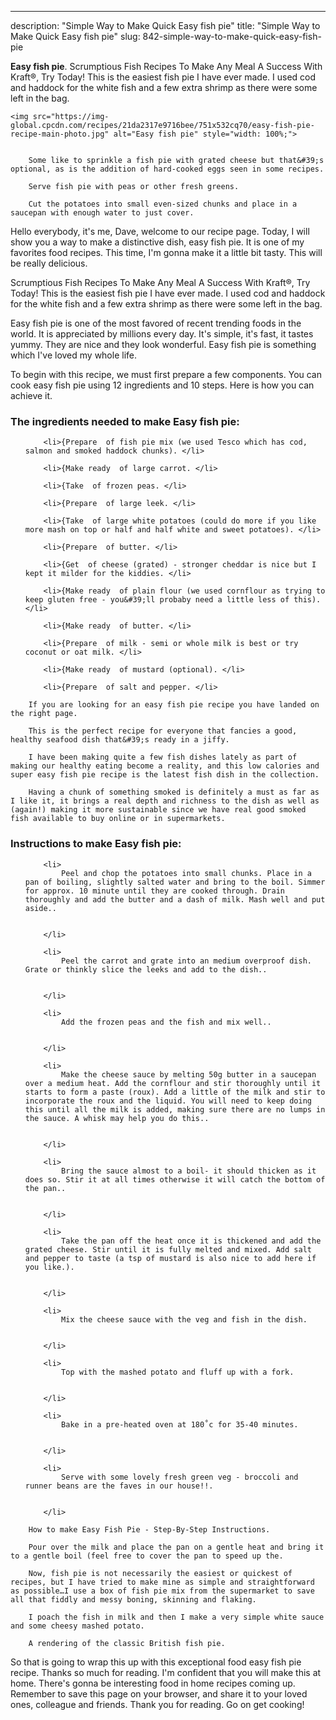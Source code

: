 ---
description: "Simple Way to Make Quick Easy fish pie"
title: "Simple Way to Make Quick Easy fish pie"
slug: 842-simple-way-to-make-quick-easy-fish-pie

<p>
	<strong>Easy fish pie</strong>. 
	Scrumptious Fish Recipes To Make Any Meal A Success With Kraft®, Try Today! This is the easiest fish pie I have ever made. I used cod and haddock for the white fish and a few extra shrimp as there were some left in the bag.
</p>
<p>
	
	<img src="https://img-global.cpcdn.com/recipes/21da2317e9716bee/751x532cq70/easy-fish-pie-recipe-main-photo.jpg" alt="Easy fish pie" style="width: 100%;">
	
	
		Some like to sprinkle a fish pie with grated cheese but that&#39;s optional, as is the addition of hard-cooked eggs seen in some recipes.
	
		Serve fish pie with peas or other fresh greens.
	
		Cut the potatoes into small even-sized chunks and place in a saucepan with enough water to just cover.
	
</p>
<p>
	Hello everybody, it's me, Dave, welcome to our recipe page. Today, I will show you a way to make a distinctive dish, easy fish pie. It is one of my favorites food recipes. This time, I'm gonna make it a little bit tasty. This will be really delicious.
</p>
	
<p>
	Scrumptious Fish Recipes To Make Any Meal A Success With Kraft®, Try Today! This is the easiest fish pie I have ever made. I used cod and haddock for the white fish and a few extra shrimp as there were some left in the bag.
</p>
<p>
	Easy fish pie is one of the most favored of recent trending foods in the world. It is appreciated by millions every day. It's simple, it's fast, it tastes yummy. They are nice and they look wonderful. Easy fish pie is something which I've loved my whole life.
</p>

<p>
To begin with this recipe, we must first prepare a few components. You can cook easy fish pie using 12 ingredients and 10 steps. Here is how you can achieve it.
</p>

<h3>The ingredients needed to make Easy fish pie:</h3>

<ol>
	
		<li>{Prepare  of fish pie mix (we used Tesco which has cod, salmon and smoked haddock chunks). </li>
	
		<li>{Make ready  of large carrot. </li>
	
		<li>{Take  of frozen peas. </li>
	
		<li>{Prepare  of large leek. </li>
	
		<li>{Take  of large white potatoes (could do more if you like more mash on top or half and half white and sweet potatoes). </li>
	
		<li>{Prepare  of butter. </li>
	
		<li>{Get  of cheese (grated) - stronger cheddar is nice but I kept it milder for the kiddies. </li>
	
		<li>{Make ready  of plain flour (we used cornflour as trying to keep gluten free - you&#39;ll probaby need a little less of this). </li>
	
		<li>{Make ready  of butter. </li>
	
		<li>{Prepare  of milk - semi or whole milk is best or try coconut or oat milk. </li>
	
		<li>{Make ready  of mustard (optional). </li>
	
		<li>{Prepare  of salt and pepper. </li>
	
</ol>
<p>
	
		If you are looking for an easy fish pie recipe you have landed on the right page.
	
		This is the perfect recipe for everyone that fancies a good, healthy seafood dish that&#39;s ready in a jiffy.
	
		I have been making quite a few fish dishes lately as part of making our healthy eating become a reality, and this low calories and super easy fish pie recipe is the latest fish dish in the collection.
	
		Having a chunk of something smoked is definitely a must as far as I like it, it brings a real depth and richness to the dish as well as (again!) making it more sustainable since we have real good smoked fish available to buy online or in supermarkets.
	
</p>

<h3>Instructions to make Easy fish pie:</h3>

<ol>
	
		<li>
			Peel and chop the potatoes into small chunks. Place in a pan of boiling, slightly salted water and bring to the boil. Simmer for approx. 10 minute until they are cooked through. Drain thoroughly and add the butter and a dash of milk. Mash well and put aside..
			
			
		</li>
	
		<li>
			Peel the carrot and grate into an medium overproof dish. Grate or thinkly slice the leeks and add to the dish..
			
			
		</li>
	
		<li>
			Add the frozen peas and the fish and mix well..
			
			
		</li>
	
		<li>
			Make the cheese sauce by melting 50g butter in a saucepan over a medium heat. Add the cornflour and stir thoroughly until it starts to form a paste (roux). Add a little of the milk and stir to incorporate the roux and the liquid. You will need to keep doing this until all the milk is added, making sure there are no lumps in the sauce. A whisk may help you do this..
			
			
		</li>
	
		<li>
			Bring the sauce almost to a boil- it should thicken as it does so. Stir it at all times otherwise it will catch the bottom of the pan..
			
			
		</li>
	
		<li>
			Take the pan off the heat once it is thickened and add the grated cheese. Stir until it is fully melted and mixed. Add salt and pepper to taste (a tsp of mustard is also nice to add here if you like.).
			
			
		</li>
	
		<li>
			Mix the cheese sauce with the veg and fish in the dish.
			
			
		</li>
	
		<li>
			Top with the mashed potato and fluff up with a fork.
			
			
		</li>
	
		<li>
			Bake in a pre-heated oven at 180˚c for 35-40 minutes.
			
			
		</li>
	
		<li>
			Serve with some lovely fresh green veg - broccoli and runner beans are the faves in our house!!.
			
			
		</li>
	
</ol>

<p>
	
		How to make Easy Fish Pie - Step-By-Step Instructions.
	
		Pour over the milk and place the pan on a gentle heat and bring it to a gentle boil (feel free to cover the pan to speed up the.
	
		Now, fish pie is not necessarily the easiest or quickest of recipes, but I have tried to make mine as simple and straightforward as possible…I use a box of fish pie mix from the supermarket to save all that fiddly and messy boning, skinning and flaking.
	
		I poach the fish in milk and then I make a very simple white sauce and some cheesy mashed potato.
	
		A rendering of the classic British fish pie.
	
</p>

<p>
	So that is going to wrap this up with this exceptional food easy fish pie recipe. Thanks so much for reading. I'm confident that you will make this at home. There's gonna be interesting food in home recipes coming up. Remember to save this page on your browser, and share it to your loved ones, colleague and friends. Thank you for reading. Go on get cooking!
</p>
